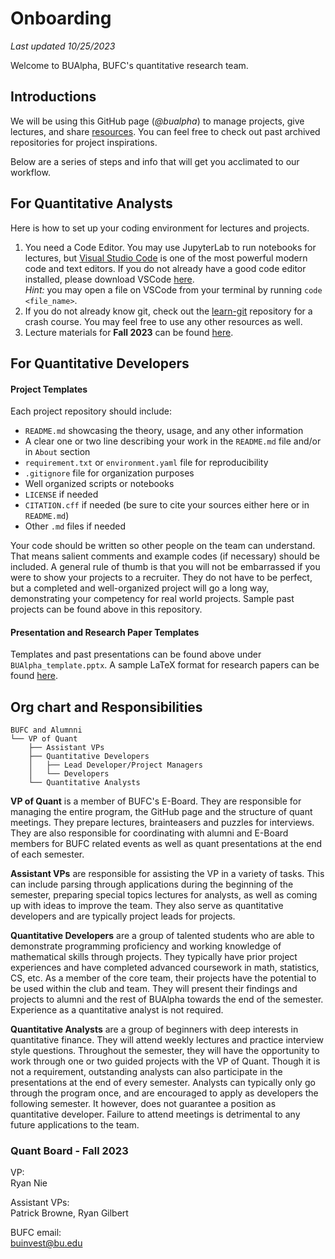 # Onboarding
*Last updated 10/25/2023*

Welcome to BUAlpha, BUFC's quantitative research team.

## Introductions

We will be using this GitHub page (*@bualpha*) to manage projects, give lectures, and share [resources](https://github.com/bualpha/Resources). You can feel free to check out past archived repositories for project inspirations.

Below are a series of steps and info that will get you acclimated to our workflow.

## For Quantitative Analysts

Here is how to set up your coding environment for lectures and projects.

1. You need a Code Editor. You may use JupyterLab to run notebooks for lectures, but [Visual Studio Code](https://code.visualstudio.com/) is one of the most powerful modern code and text editors. If you do not already have a good code editor installed, please download VSCode [here](https://code.visualstudio.com/Download). \
*Hint:* you may open a file on VSCode from your terminal by running `code <file_name>`.
2. If you do not already know git, check out the [learn-git](https://github.com/bualpha/learn-git) repository for a crash course. You may feel free to use any other resources as well.
3. Lecture materials for **Fall 2023** can be found [here](https://github.com/bualpha/qa-f23).

## For Quantitative Developers

#### Project Templates
Each project repository should include:

* `README.md` showcasing the theory, usage, and any other information
* A clear one or two line describing your work in the `README.md` file and/or in `About` section
* `requirement.txt` or `environment.yaml` file for reproducibility
* `.gitignore` file for organization purposes
* Well organized scripts or notebooks
* `LICENSE` if needed
* `CITATION.cff` if needed (be sure to cite your sources either here or in `README.md`)
* Other `.md` files if needed

Your code should be written so other people on the team can understand. That means salient comments and example codes (if necessary) should be included. A general rule of thumb is that you will not be embarrassed if you were to show your projects to a recruiter. They do not have to be perfect, but a completed and well-organized project will go a long way, demonstrating your competency for real world projects. Sample past projects can be found above in this repository.

#### Presentation and Research Paper Templates
Templates and past presentations can be found above under `BUAlpha_template.pptx`. A sample LaTeX format for research papers can be found [here](https://drive.google.com/file/d/1iX0LQYCTmboL1Qot_yCT5pDceeURxGx6/view?usp=sharing).

## Org chart and Responsibilities
```
BUFC and Alumnni
└── VP of Quant
    ├── Assistant VPs
    ├── Quantitative Developers
    │   ├── Lead Developer/Project Managers
    │   └── Developers
    └── Quantitative Analysts
```
**VP of Quant** is a member of BUFC's E-Board. They are responsible for managing the entire program, the GitHub page and the structure of quant meetings. They prepare lectures, brainteasers and puzzles for interviews. They are also responsible for coordinating with alumni and E-Board members for BUFC related events as well as quant presentations at the end of each semester.

**Assistant VPs** are responsible for assisting the VP in a variety of tasks. This can include parsing through applications during the beginning of the semester, preparing special topics lectures for analysts, as well as coming up with ideas to improve the team. They also serve as quantitative developers and are typically project leads for projects.

**Quantitative Developers** are a group of talented students who are able to demonstrate programming proficiency and working knowledge of mathematical skills through projects. They typically have prior project experiences and have completed advanced coursework in math, statistics, CS, etc. As a member of the core team, their projects have the potential to be used within the club and team. They will present their findings and projects to alumni and the rest of BUAlpha towards the end of the semester. Experience as a quantitative analyst is not required.

**Quantitative Analysts** are a group of beginners with deep interests in quantitative finance. They will attend weekly lectures and practice interview style questions. Throughout the semester, they will have the opportunity to work through one or two guided projects with the VP of Quant. Though it is not a requirement, outstanding analysts can also participate in the presentations at the end of every semester. Analysts can typically only go through the program once, and are encouraged to apply as developers the following semester. It however, does not guarantee a position as quantitative developer. Failure to attend meetings is detrimental to any future applications to the team. 

### Quant Board - Fall 2023
VP: \
Ryan Nie

Assistant VPs: \
Patrick Browne, Ryan Gilbert

BUFC email: \
[buinvest@bu.edu](mailto:buinvest@bu.edu)
